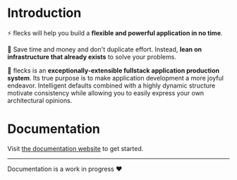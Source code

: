 # Introduction

⚡️ flecks will help you build a **flexible and powerful application in no time**.

💸 Save time and money and don't duplicate effort. Instead, **lean on infrastructure that already exists** to solve your problems.

🧐 flecks is an **exceptionally-extensible fullstack application production system**. Its true purpose
is to make application development a more joyful endeavor. Intelligent defaults combined with
a highly dynamic structure motivate consistency while allowing you to easily express your own
architectural opinions.

# Documentation

Visit [the documentation website](https://cha0s.github.io/flecks/docs/installation) to get started.

---

Documentation is a work in progress ❤️

